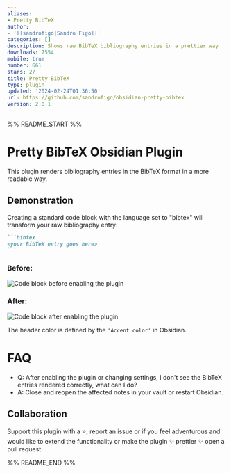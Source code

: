 ```yaml
---
aliases:
- Pretty BibTeX
author:
- '[[sandrofigo|Sandro Figo]]'
categories: []
description: Shows raw BibTeX bibliography entries in a prettier way
downloads: 7554
mobile: true
number: 661
stars: 27
title: Pretty BibTeX
type: plugin
updated: '2024-02-24T01:36:50'
url: https://github.com/sandrofigo/obsidian-pretty-bibtex
version: 2.0.1
---
```


%% README_START %%

# Pretty BibTeX Obsidian Plugin

This plugin renders bibliography entries in the BibTeX format in a more readable way.


## Demonstration

Creating a standard code block with the language set to "bibtex" will transform your raw bibliography entry:

~~~markdown
```bibtex
<your BibTeX entry goes here>
```
~~~

### Before:

<img src="https://media.githubusercontent.com/media/sandrofigo/obsidian-pretty-bibtex/master/imgs/before.png" alt="Code block before enabling the plugin">

### After:

<img src="https://media.githubusercontent.com/media/sandrofigo/obsidian-pretty-bibtex/master/imgs/after.png" alt="Code block after enabling the plugin">

The header color is defined by the `'Accent color'` in Obsidian.

# FAQ

- Q: After enabling the plugin or changing settings, I don't see the BibTeX entries rendered correctly, what can I do?
- A: Close and reopen the affected notes in your vault or restart Obsidian.

## Collaboration
Support this plugin with a ⭐️, report an issue or if you feel adventurous and would like to extend the functionality or make the plugin ✨ prettier ✨ open a pull request.


%% README_END %%